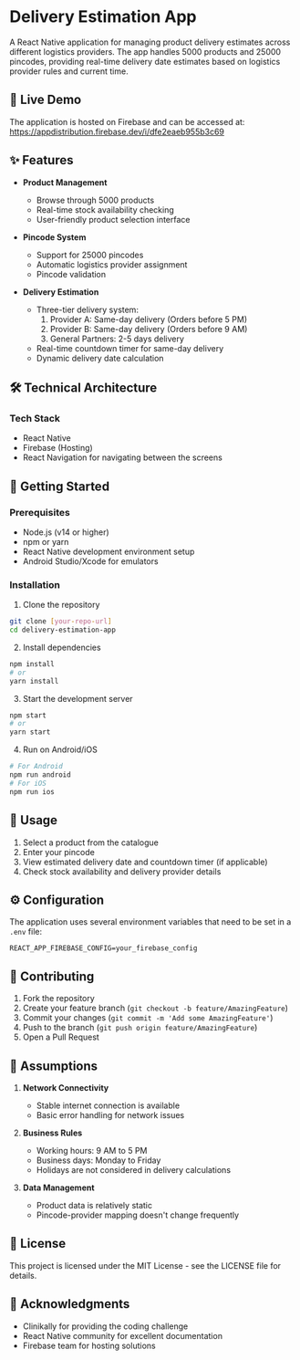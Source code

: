 # Delivery Estimation App

A React Native application for managing product delivery estimates across different logistics providers. The app handles 5000 products and 25000 pincodes, providing real-time delivery date estimates based on logistics provider rules and current time.

## 🌟 Live Demo

The application is hosted on Firebase and can be accessed at:
https://appdistribution.firebase.dev/i/dfe2eaeb955b3c69

## ✨ Features

- **Product Management**
  - Browse through 5000 products
  - Real-time stock availability checking
  - User-friendly product selection interface

- **Pincode System**
  - Support for 25000 pincodes
  - Automatic logistics provider assignment
  - Pincode validation

- **Delivery Estimation**
  - Three-tier delivery system:
    1. Provider A: Same-day delivery (Orders before 5 PM)
    2. Provider B: Same-day delivery (Orders before 9 AM)
    3. General Partners: 2-5 days delivery
  - Real-time countdown timer for same-day delivery
  - Dynamic delivery date calculation

## 🛠️ Technical Architecture

### Tech Stack
- React Native
- Firebase (Hosting)
- React Navigation for navigating between the screens

## 🚀 Getting Started

### Prerequisites
- Node.js (v14 or higher)
- npm or yarn
- React Native development environment setup
- Android Studio/Xcode for emulators

### Installation

1. Clone the repository
```bash
git clone [your-repo-url]
cd delivery-estimation-app
```

2. Install dependencies
```bash
npm install
# or
yarn install
```

3. Start the development server
```bash
npm start
# or
yarn start
```

4. Run on Android/iOS
```bash
# For Android
npm run android
# For iOS
npm run ios
```

## 📱 Usage

1. Select a product from the catalogue
2. Enter your pincode
3. View estimated delivery date and countdown timer (if applicable)
4. Check stock availability and delivery provider details

## ⚙️ Configuration

The application uses several environment variables that need to be set in a `.env` file:

```env
REACT_APP_FIREBASE_CONFIG=your_firebase_config
```

## 🤝 Contributing

1. Fork the repository
2. Create your feature branch (`git checkout -b feature/AmazingFeature`)
3. Commit your changes (`git commit -m 'Add some AmazingFeature'`)
4. Push to the branch (`git push origin feature/AmazingFeature`)
5. Open a Pull Request

## 📝 Assumptions

1. **Network Connectivity**
   - Stable internet connection is available
   - Basic error handling for network issues

2. **Business Rules**
   - Working hours: 9 AM to 5 PM
   - Business days: Monday to Friday
   - Holidays are not considered in delivery calculations

3. **Data Management**
   - Product data is relatively static
   - Pincode-provider mapping doesn't change frequently

## 📜 License

This project is licensed under the MIT License - see the LICENSE file for details.

## 🙏 Acknowledgments

- Clinikally for providing the coding challenge
- React Native community for excellent documentation
- Firebase team for hosting solutions
